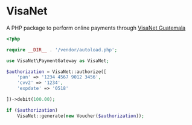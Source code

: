 # VisaNet
A PHP package to perform online payments through [VisaNet Guatemala](http://visanet.com.gt/)

```php
<?php

require __DIR__ . '/vendor/autoload.php';

use VisaNet\PaymentGateway as VisaNet;

$authorization = VisaNet::authorize([
    'pan' => '1234 4567 9012 3456',
    'cvv2' => '1234',
    'expdate' => '0518'

])->debit(100.00);

if ($authorization) 
    VisaNet::generate(new Voucher($authorization));